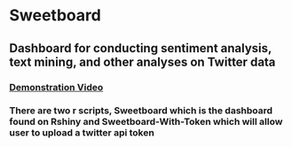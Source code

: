 # Sweetboard
## Dashboard for conducting sentiment analysis, text mining, and other analyses on Twitter data
### [Demonstration Video](https://youtu.be/M26o-RizrUA)
### There are two r scripts, Sweetboard which is the dashboard found on Rshiny and Sweetboard-With-Token which will allow user to upload a twitter api token
